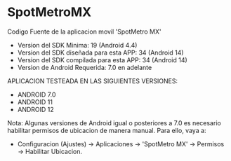 # SpotMetroMX
Codigo Fuente de la aplicacion movil 'SpotMetro MX'

- Version del SDK Minima: 19 (Android 4.4)
- Version del SDK diseñada para esta APP: 34 (Android 14)
- Version del SDK compilada para esta APP: 34 (Android 14)
- Version de Android Requerida: 7.0 en adelante

APLICACION TESTEADA EN LAS SIGUIENTES VERSIONES:
- ANDROID 7.0
- ANDROID 11
- ANDROID 12

Nota:
Algunas versiones de Android igual o posteriores a 7.0 es necesario habilitar permisos de ubicacion de manera manual. Para ello, vaya a:
- Configuracion (Ajustes) -> Aplicaciones -> 'SpotMetro MX' -> Permisos -> Habilitar Ubicacion.
